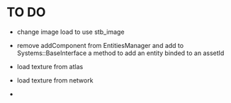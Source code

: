 # TO DO

* change image load to use stb_image

* remove addComponent from EntitiesManager and add to Systems::BaseInterface a method to add an entity binded to an assetId

* load texture from atlas

* load texture from network

* 
